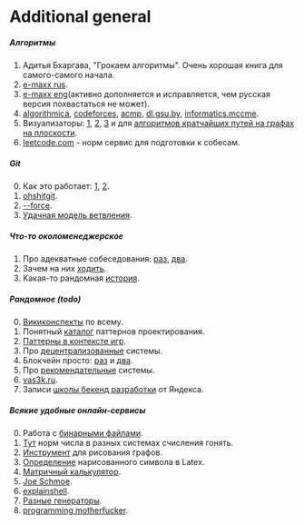 # Additional general

##### Алгоритмы

1. Адитья Бхаргава, "Грокаем алгоритмы". Очень хорошая книга для самого-самого начала.
2. [e-maxx rus](http://e-maxx.ru/algo/).
3. [e-maxx eng](https://cp-algorithms.com)(активно дополняется и исправляется, чем русская версия похвастаться не может).
4. [algorithmica](https://algorithmica.org/ru/),
   [codeforces](https://codeforces.com),
   [acmp](https://acmp.ru/asp/do/index.asp?main=course&id_course=2),
   [dl.gsu.by](http://dl.gsu.by),
   [informatics.mccme](https://informatics.mccme.ru).
5. Визуализаторы:
   [1](https://www.cs.usfca.edu/~galles/visualization/Algorithms),
   [2](https://visualgo.net/en),
   [3](https://algorithm-visualizer.org) и
   для [алгоритмов кратчайших путей на графах на плоскости](http://qiao.github.io/PathFinding.js/visual/).
6. [leetcode.com](https://leetcode.com) - норм сервис для подготовки к собесам.

##### Git

0. Как это работает: [1](https://vas3k.ru/blog/319/), [2](https://vas3k.ru/blog/320/).
1. [ohshitgit](https://ohshitgit.com).
2. [--force](https://blog.developer.atlassian.com/force-with-lease/#:~:text=Git's%20push%20--force%20is,has%20pushed%20in%20the%20meantime.).
3. [Удачная модель ветвления](https://habr.com/ru/post/106912/).

##### Что-то околоменеджерское

1. Про адекватные собеседования: [раз](https://vas3k.ru/inside/46/), [два](https://habr.com/ru/post/512160/).
2. Зачем на них [ходить](https://habr.com/ru/company/ruvds/blog/521086/).
3. Какая-то рандомная [история](https://habr.com/ru/post/521104/).

##### Рандомное (todo)

0. [Викиконспекты](https://neerc.ifmo.ru/wiki/index.php?___BEби=#.D0.9D.D0.B5.D0.BF.D1.80.D0.BE.D0.B2.D0.B5.D1.80.D1.8F.D0.B5.D0.BC.D1.8B.D0.B5_.D0.BA.D0.BE.D0.BD.D1.81.D0.BF.D0.B5.D0.BA.D1.82.D1.8B)
   по всему.
1. Понятный [каталог](https://refactoring.guru/ru/design-patterns/catalog) паттернов проектирования.
2. [Паттерны в контексте игр](https://github.com/jabocrack1/game-programming-patterns).
3. Про [децентрализованные](https://vas3k.ru/blog/363/) системы.
4. Блокчейн просто: [раз](https://vas3k.ru/blog/blockchain/) и [два](https://vas3k.ru/blog/ethereum/).
5. Про [рекомендательные](https://vas3k.ru/blog/355/) системы.
6. [vas3k.ru](https://vas3k.ru).
7. Записи [школы бекенд разработки](https://academy.yandex.ru/posts/15-lektsiy-po-bekend-razrabotke)
от Яндекса. 

##### Всякие удобные онлайн-сервисы

0. Работа с [бинарными файлами](https://hexed.it).
1. [Тут](https://matworld.ru/calculator/perevod-chisel.php) норм числа в разных системах счисления гонять.
2. [Инструмент](https://graphonline.ru) для рисования графов.
3. [Определение](http://detexify.kirelabs.org/classify.html) нарисованного символа в Latex.
4. [Матричный калькулятор](https://matrixcalc.org/).
5. [Joe Schmoe](https://joeschmoe.io).
6. [explainshell](https://explainshell.com).
7. [Разные генераторы](https://generator-online.com).
8. [programming motherfucker](http://programming-motherfucker.com/become.html#C%20/%20C++).
